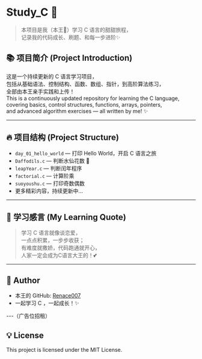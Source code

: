 # Study_C 🚀  
> 本项目是我（本王👑）学习 C 语言的甜甜旅程，  
> 记录我的代码成长、刷题、和每一步进阶✨  

## 📚 项目简介 (Project Introduction)  
这是一个持续更新的 C 语言学习项目，  
包括从基础语法、控制结构、函数、数组、指针，到高阶算法练习，  
全部由本王亲手实践和上传！  
This is a continuously updated repository for learning the C language,  
covering basics, control structures, functions, arrays, pointers,  
and advanced algorithm exercises — all written by me! ✨  

---

## 🔥 项目结构 (Project Structure)  
- `day_01_hello_world` — 打印 Hello World，开启 C 语言之旅  
- `Daffodils.c` — 判断水仙花数 🌸  
- `leapYear.c` — 判断闰年程序  
- `factorial.c` — 计算阶乘  
- `suoyoushu.c` — 打印奇数偶数  
- 更多精彩内容，持续更新中...

---

## 🌈 学习感言 (My Learning Quote)
> 学习 C 语言就像谈恋爱，  
> 一点点积累，一步步收获；  
> 有难度就撒娇，代码跑通就开心，  
> 人家一定会成为C语言大王的！💕  

---

## 👑 Author
- 本王的 GitHub: [Renace007](https://github.com/Renace007)  
- 一起学习 C ，一起成长！✨  

---（广告位招租）

## 💡 License  
This project is licensed under the MIT License.  
